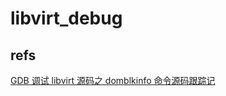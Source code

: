 # libvirt_debug

## refs

[GDB 调试 libvirt 源码之 domblkinfo 命令源码跟踪记](https://cloud.tencent.com/developer/article/2345378)
